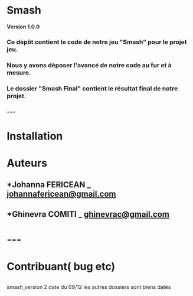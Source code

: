 # Smash
**Version 1.0.0**
### Ce dépôt contient le code de notre jeu "Smash" pour le projet jeu.
### Nous y avons déposer l'avancé de notre code au fur et à mesure.
### Le dossier "Smash Final" contient le résultat final de notre projet.
### ---

# Installation
##
# Auteurs
## *Johanna FERICEAN _ johannafericean@gmail.com
## *Ghinevra COMITI _ ghinevrac@gmail.com
# ---

# Contribuant( bug etc)
##

smash_version 2 date du 09/12
les autres dossiers sont biens datés
